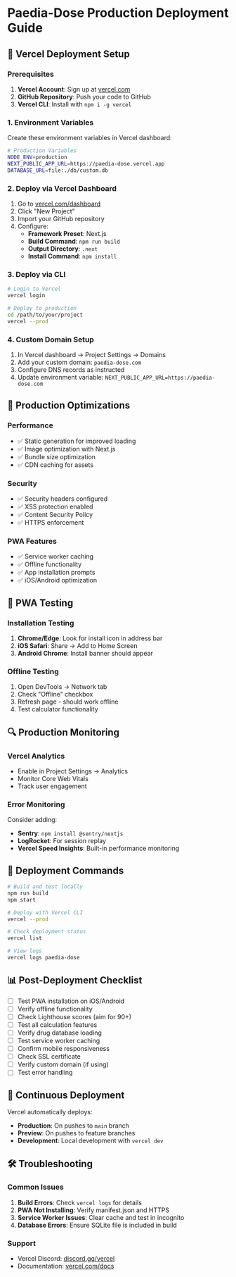 # Paedia-Dose Production Deployment Guide

## 🚀 Vercel Deployment Setup

### Prerequisites
1. **Vercel Account**: Sign up at [vercel.com](https://vercel.com)
2. **GitHub Repository**: Push your code to GitHub
3. **Vercel CLI**: Install with `npm i -g vercel`

### 1. Environment Variables
Create these environment variables in Vercel dashboard:

```bash
# Production Variables
NODE_ENV=production
NEXT_PUBLIC_APP_URL=https://paedia-dose.vercel.app
DATABASE_URL=file:./db/custom.db
```

### 2. Deploy via Vercel Dashboard
1. Go to [vercel.com/dashboard](https://vercel.com/dashboard)
2. Click "New Project"
3. Import your GitHub repository
4. Configure:
   - **Framework Preset**: Next.js
   - **Build Command**: `npm run build`
   - **Output Directory**: `.next`
   - **Install Command**: `npm install`

### 3. Deploy via CLI
```bash
# Login to Vercel
vercel login

# Deploy to production
cd /path/to/your/project
vercel --prod
```

### 4. Custom Domain Setup
1. In Vercel dashboard → Project Settings → Domains
2. Add your custom domain: `paedia-dose.com`
3. Configure DNS records as instructed
4. Update environment variable: `NEXT_PUBLIC_APP_URL=https://paedia-dose.com`

## 🔧 Production Optimizations

### Performance
- ✅ Static generation for improved loading
- ✅ Image optimization with Next.js
- ✅ Bundle size optimization
- ✅ CDN caching for assets

### Security
- ✅ Security headers configured
- ✅ XSS protection enabled
- ✅ Content Security Policy
- ✅ HTTPS enforcement

### PWA Features
- ✅ Service worker caching
- ✅ Offline functionality
- ✅ App installation prompts
- ✅ iOS/Android optimization

## 📱 PWA Testing

### Installation Testing
1. **Chrome/Edge**: Look for install icon in address bar
2. **iOS Safari**: Share → Add to Home Screen
3. **Android Chrome**: Install banner should appear

### Offline Testing
1. Open DevTools → Network tab
2. Check "Offline" checkbox
3. Refresh page - should work offline
4. Test calculator functionality

## 🔍 Production Monitoring

### Vercel Analytics
- Enable in Project Settings → Analytics
- Monitor Core Web Vitals
- Track user engagement

### Error Monitoring
Consider adding:
- **Sentry**: `npm install @sentry/nextjs`
- **LogRocket**: For session replay
- **Vercel Speed Insights**: Built-in performance monitoring

## 🚀 Deployment Commands

```bash
# Build and test locally
npm run build
npm start

# Deploy with Vercel CLI
vercel --prod

# Check deployment status
vercel list

# View logs
vercel logs paedia-dose
```

## 📊 Post-Deployment Checklist

- [ ] Test PWA installation on iOS/Android
- [ ] Verify offline functionality
- [ ] Check Lighthouse scores (aim for 90+)
- [ ] Test all calculation features
- [ ] Verify drug database loading
- [ ] Test service worker caching
- [ ] Confirm mobile responsiveness
- [ ] Check SSL certificate
- [ ] Verify custom domain (if using)
- [ ] Test error handling

## 🔄 Continuous Deployment

Vercel automatically deploys:
- **Production**: On pushes to `main` branch
- **Preview**: On pushes to feature branches
- **Development**: Local development with `vercel dev`

## 🛠️ Troubleshooting

### Common Issues
1. **Build Errors**: Check `vercel logs` for details
2. **PWA Not Installing**: Verify manifest.json and HTTPS
3. **Service Worker Issues**: Clear cache and test in incognito
4. **Database Errors**: Ensure SQLite file is included in build

### Support
- Vercel Discord: [discord.gg/vercel](https://discord.gg/vercel)
- Documentation: [vercel.com/docs](https://vercel.com/docs)